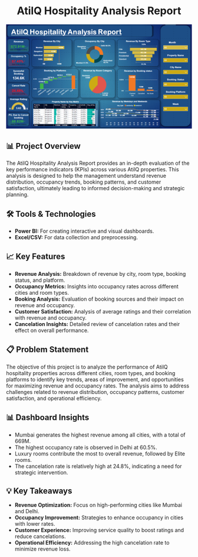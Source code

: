 <h1 align="center">AtilQ Hospitality Analysis Report</h1>

<p align="center">
  <img src="https://github.com/nk1410/Unified_Mentor_Project/blob/main/Atilq_Hospitality_Analysis/Screenshot%202024-08-19%20163823.png" alt="Dashboard Screenshot">
</p>

<h2>📊 Project Overview</h2>
<p>
  The AtilQ Hospitality Analysis Report provides an in-depth evaluation of the key performance indicators (KPIs) across various AtilQ properties. This analysis is designed to help the management understand revenue distribution, occupancy trends, booking patterns, and customer satisfaction, ultimately leading to informed decision-making and strategic planning.
</p>

<h2>🛠️ Tools & Technologies</h2>
<ul>
  <li><strong>Power BI:</strong> For creating interactive and visual dashboards.</li>
  <li><strong>Excel/CSV:</strong> For data collection and preprocessing.</li>
  
</ul>

<h2>📈 Key Features</h2>
<ul>
  <li><strong>Revenue Analysis:</strong> Breakdown of revenue by city, room type, booking status, and platform.</li>
  <li><strong>Occupancy Metrics:</strong> Insights into occupancy rates across different cities and room types.</li>
  <li><strong>Booking Analysis:</strong> Evaluation of booking sources and their impact on revenue and occupancy.</li>
  <li><strong>Customer Satisfaction:</strong> Analysis of average ratings and their correlation with revenue and occupancy.</li>
  <li><strong>Cancelation Insights:</strong> Detailed review of cancelation rates and their effect on overall performance.</li>
</ul>

<h2>📋 Problem Statement</h2>
<p>
  The objective of this project is to analyze the performance of AtilQ hospitality properties across different cities, room types, and booking platforms to identify key trends, areas of improvement, and opportunities for maximizing revenue and occupancy rates. The analysis aims to address challenges related to revenue distribution, occupancy patterns, customer satisfaction, and operational efficiency.
</p>

<h2>📊 Dashboard Insights</h2>
<ul>
  <li>Mumbai generates the highest revenue among all cities, with a total of 669M.</li>
  <li>The highest occupancy rate is observed in Delhi at 60.5%.</li>
  <li>Luxury rooms contribute the most to overall revenue, followed by Elite rooms.</li>
  <li>The cancelation rate is relatively high at 24.8%, indicating a need for strategic intervention.</li>
</ul>

<h2>💡 Key Takeaways</h2>
<ul>
  <li><strong>Revenue Optimization:</strong> Focus on high-performing cities like Mumbai and Delhi.</li>
  <li><strong>Occupancy Improvement:</strong> Strategies to enhance occupancy in cities with lower rates.</li>
  <li><strong>Customer Experience:</strong> Improving service quality to boost ratings and reduce cancelations.</li>
  <li><strong>Operational Efficiency:</strong> Addressing the high cancelation rate to minimize revenue loss.</li>
</ul>

